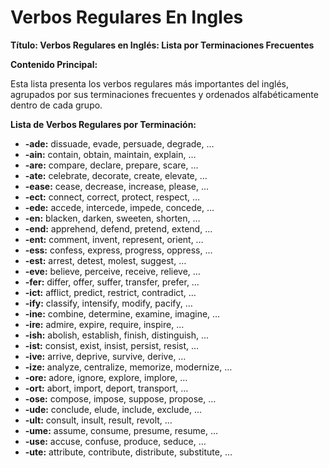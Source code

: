 # Verbos Regulares En Ingles



**Título: Verbos Regulares en Inglés: Lista por Terminaciones Frecuentes**


**Contenido Principal:**

Esta lista presenta los verbos regulares más importantes del inglés, agrupados por sus terminaciones frecuentes y ordenados alfabéticamente dentro de cada grupo.

**Lista de Verbos Regulares por Terminación:**

*   **-ade:** dissuade, evade, persuade, degrade, …
*   **-ain:** contain, obtain, maintain, explain, …
*   **-are:** compare, declare, prepare, scare, …
*   **-ate:** celebrate, decorate, create, elevate, …
*   **-ease:** cease, decrease, increase, please, …
*   **-ect:** connect, correct, protect, respect, …
*   **-ede:** accede, intercede, impede, concede, …
*   **-en:** blacken, darken, sweeten, shorten, …
*   **-end:** apprehend, defend, pretend, extend, …
*   **-ent:** comment, invent, represent, orient, …
*   **-ess:** confess, express, progress, oppress, …
*   **-est:** arrest, detest, molest, suggest, …
*   **-eve:** believe, perceive, receive, relieve, …
*   **-fer:** differ, offer, suffer, transfer, prefer, …
*   **-ict:** afflict, predict, restrict, contradict, …
*   **-ify:** classify, intensify, modify, pacify, …
*   **-ine:** combine, determine, examine, imagine, …
*   **-ire:** admire, expire, require, inspire, …
*   **-ish:** abolish, establish, finish, distinguish, …
*   **-ist:** consist, exist, insist, persist, resist, …
*   **-ive:** arrive, deprive, survive, derive, …
*   **-ize:** analyze, centralize, memorize, modernize, …
*   **-ore:** adore, ignore, explore, implore, …
*   **-ort:** abort, import, deport, transport, …
*   **-ose:** compose, impose, suppose, propose, …
*   **-ude:** conclude, elude, include, exclude, …
*   **-ult:** consult, insult, result, revolt, …
*   **-ume:** assume, consume, presume, resume, …
*   **-use:** accuse, confuse, produce, seduce, …
*   **-ute:** attribute, contribute, distribute, substitute, …
